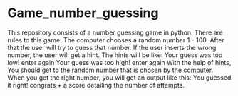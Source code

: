 # Game_number_guessing

This repository consists of a number guessing game in python.
There are rules to this game:
The computer chooses a random number 1 - 100. After that the user will try to guess that number.
If the user inserts the wrong number, the user will get a hint.
The hints will be like:
Your guess was too low! enter again
Your guess was too high! enter again
With the help of hints, You should get to the random number that is chosen by the computer.
When you get the right number, you will get an output like this: You guessed it right! congrats + a score detailing the number of attempts.
